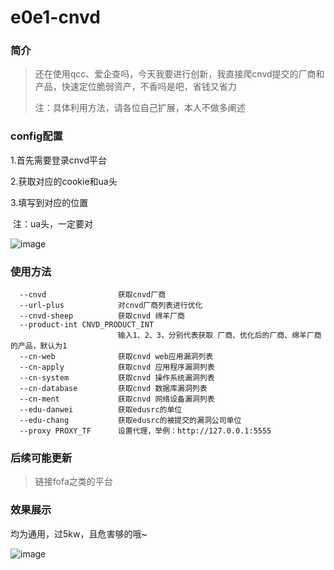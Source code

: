 # e0e1-cnvd

### 简介

> 还在使用qcc、爱企查吗，今天我要进行创新，我直接爬cnvd提交的厂商和产品，快速定位脆弱资产，不香吗是吧，省钱又省力
>
>  注：具体利用方法，请各位自己扩展，本人不做多阐述

### config配置

1.首先需要登录cnvd平台

2.获取对应的cookie和ua头

3.填写到对应的位置

​	注：ua头，一定要对

![image](https://github.com/eeeeeeeeee-code/e0e1-cnvd/assets/115862499/e7c2a5af-635e-490f-8cc3-037cd3016101)

### 使用方法

```
  --cnvd                获取cnvd厂商
  --url-plus            对cnvd厂商列表进行优化
  --cnvd-sheep          获取cnvd 绵羊厂商
  --product-int CNVD_PRODUCT_INT
                        输入1、2、3，分别代表获取 厂商、优化后的厂商、绵羊厂商 的产品，默认为1
  --cn-web              获取cnvd web应用漏洞列表
  --cn-apply            获取cnvd 应用程序漏洞列表
  --cn-system           获取cnvd 操作系统漏洞列表
  --cn-database         获取cnvd 数据库漏洞列表
  --cn-ment             获取cnvd 网络设备漏洞列表
  --edu-danwei          获取edusrc的单位
  --edu-chang           获取edusrc的被提交的漏洞公司单位
  --proxy PROXY_TF      设置代理，举例：http://127.0.0.1:5555
```

### 后续可能更新

> 链接fofa之类的平台

### 效果展示
均为通用，过5kw，且危害够的哦~

![image](https://github.com/eeeeeeeeee-code/e0e1-cnvd/assets/115862499/1994ecc8-35db-40ae-8a4d-e333c8450a80)
